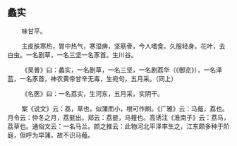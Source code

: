 ## 蠡实
<p>&emsp;&emsp;
味甘平。
</p>
<p>&emsp;&emsp;
主皮肤寒热，胃中热气，寒湿痹，坚筋骨，今人嗜食。久服轻身。花叶，去白虫。一名剧草，一名三坚一名豕首。生川谷。
</p>
<p>&emsp;&emsp;
《吴普》曰：蠡实，一名剧草，一名三坚，一名剧荔华（《御览》），一名泽蓝，一名豕首，神农黄帝甘辛无毒，生宛句，五月采。（同上）
</p>
<p>&emsp;&emsp;
《名医》曰：一名荔实，生河东，五月采，实阴干。
</p>
<p>&emsp;&emsp;
案《说文》云：荔，草也，似蒲而小，根可作刷。《广雅》云：马薤，荔也。月令云：仲冬之月，荔挺出。郑云：荔挺，马薤也。高诱注《淮南子》云：荔马，荔草也。通俗文云：一名马兰。颜之推云：此物河北平泽率生之，江东颇多种于阶庭，但呼为早蒲，故不识马薤。
</p>








